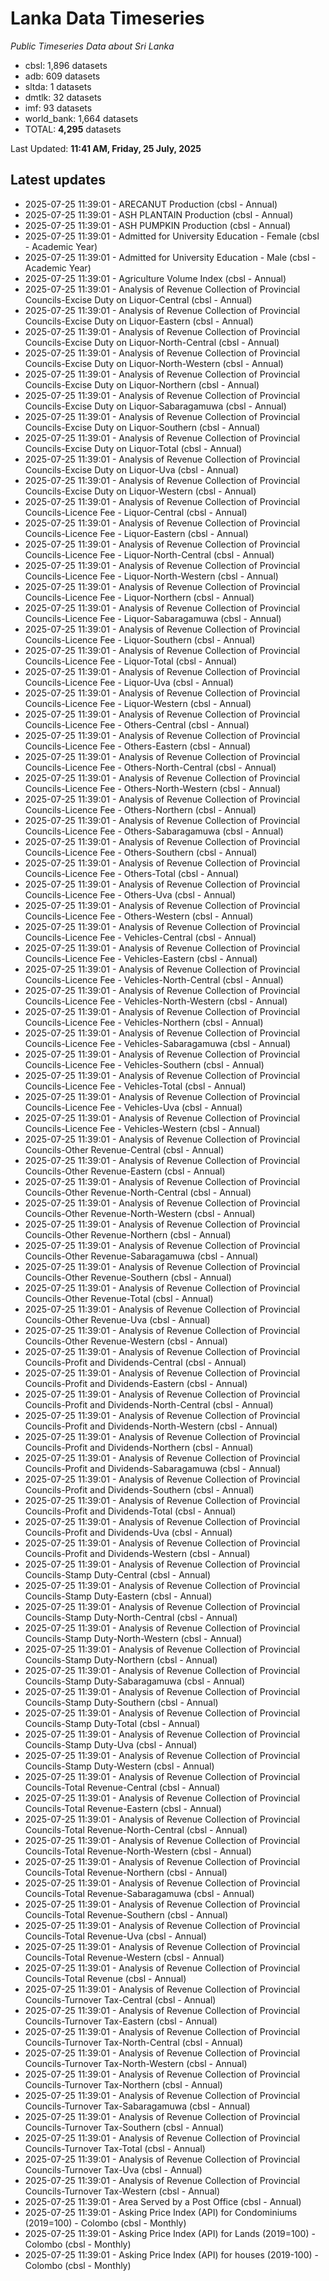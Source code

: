 # Lanka Data Timeseries
*Public Timeseries Data about Sri Lanka*

* cbsl: 1,896 datasets
* adb: 609 datasets
* sltda: 1 datasets
* dmtlk: 32 datasets
* imf: 93 datasets
* world_bank: 1,664 datasets
* TOTAL: **4,295** datasets

Last Updated: **11:41 AM, Friday, 25 July, 2025**

## Latest updates

* 2025-07-25 11:39:01 - ARECANUT Production (cbsl - Annual)
* 2025-07-25 11:39:01 - ASH PLANTAIN Production (cbsl - Annual)
* 2025-07-25 11:39:01 - ASH PUMPKIN Production (cbsl - Annual)
* 2025-07-25 11:39:01 - Admitted for University Education - Female (cbsl - Academic Year)
* 2025-07-25 11:39:01 - Admitted for University Education - Male (cbsl - Academic Year)
* 2025-07-25 11:39:01 - Agriculture Volume Index (cbsl - Annual)
* 2025-07-25 11:39:01 - Analysis of Revenue Collection of Provincial Councils-Excise Duty on Liquor-Central (cbsl - Annual)
* 2025-07-25 11:39:01 - Analysis of Revenue Collection of Provincial Councils-Excise Duty on Liquor-Eastern (cbsl - Annual)
* 2025-07-25 11:39:01 - Analysis of Revenue Collection of Provincial Councils-Excise Duty on Liquor-North-Central (cbsl - Annual)
* 2025-07-25 11:39:01 - Analysis of Revenue Collection of Provincial Councils-Excise Duty on Liquor-North-Western (cbsl - Annual)
* 2025-07-25 11:39:01 - Analysis of Revenue Collection of Provincial Councils-Excise Duty on Liquor-Northern (cbsl - Annual)
* 2025-07-25 11:39:01 - Analysis of Revenue Collection of Provincial Councils-Excise Duty on Liquor-Sabaragamuwa (cbsl - Annual)
* 2025-07-25 11:39:01 - Analysis of Revenue Collection of Provincial Councils-Excise Duty on Liquor-Southern (cbsl - Annual)
* 2025-07-25 11:39:01 - Analysis of Revenue Collection of Provincial Councils-Excise Duty on Liquor-Total (cbsl - Annual)
* 2025-07-25 11:39:01 - Analysis of Revenue Collection of Provincial Councils-Excise Duty on Liquor-Uva (cbsl - Annual)
* 2025-07-25 11:39:01 - Analysis of Revenue Collection of Provincial Councils-Excise Duty on Liquor-Western (cbsl - Annual)
* 2025-07-25 11:39:01 - Analysis of Revenue Collection of Provincial Councils-Licence Fee - Liquor-Central (cbsl - Annual)
* 2025-07-25 11:39:01 - Analysis of Revenue Collection of Provincial Councils-Licence Fee - Liquor-Eastern (cbsl - Annual)
* 2025-07-25 11:39:01 - Analysis of Revenue Collection of Provincial Councils-Licence Fee - Liquor-North-Central (cbsl - Annual)
* 2025-07-25 11:39:01 - Analysis of Revenue Collection of Provincial Councils-Licence Fee - Liquor-North-Western (cbsl - Annual)
* 2025-07-25 11:39:01 - Analysis of Revenue Collection of Provincial Councils-Licence Fee - Liquor-Northern (cbsl - Annual)
* 2025-07-25 11:39:01 - Analysis of Revenue Collection of Provincial Councils-Licence Fee - Liquor-Sabaragamuwa (cbsl - Annual)
* 2025-07-25 11:39:01 - Analysis of Revenue Collection of Provincial Councils-Licence Fee - Liquor-Southern (cbsl - Annual)
* 2025-07-25 11:39:01 - Analysis of Revenue Collection of Provincial Councils-Licence Fee - Liquor-Total (cbsl - Annual)
* 2025-07-25 11:39:01 - Analysis of Revenue Collection of Provincial Councils-Licence Fee - Liquor-Uva (cbsl - Annual)
* 2025-07-25 11:39:01 - Analysis of Revenue Collection of Provincial Councils-Licence Fee - Liquor-Western (cbsl - Annual)
* 2025-07-25 11:39:01 - Analysis of Revenue Collection of Provincial Councils-Licence Fee - Others-Central (cbsl - Annual)
* 2025-07-25 11:39:01 - Analysis of Revenue Collection of Provincial Councils-Licence Fee - Others-Eastern (cbsl - Annual)
* 2025-07-25 11:39:01 - Analysis of Revenue Collection of Provincial Councils-Licence Fee - Others-North-Central (cbsl - Annual)
* 2025-07-25 11:39:01 - Analysis of Revenue Collection of Provincial Councils-Licence Fee - Others-North-Western (cbsl - Annual)
* 2025-07-25 11:39:01 - Analysis of Revenue Collection of Provincial Councils-Licence Fee - Others-Northern (cbsl - Annual)
* 2025-07-25 11:39:01 - Analysis of Revenue Collection of Provincial Councils-Licence Fee - Others-Sabaragamuwa (cbsl - Annual)
* 2025-07-25 11:39:01 - Analysis of Revenue Collection of Provincial Councils-Licence Fee - Others-Southern (cbsl - Annual)
* 2025-07-25 11:39:01 - Analysis of Revenue Collection of Provincial Councils-Licence Fee - Others-Total (cbsl - Annual)
* 2025-07-25 11:39:01 - Analysis of Revenue Collection of Provincial Councils-Licence Fee - Others-Uva (cbsl - Annual)
* 2025-07-25 11:39:01 - Analysis of Revenue Collection of Provincial Councils-Licence Fee - Others-Western (cbsl - Annual)
* 2025-07-25 11:39:01 - Analysis of Revenue Collection of Provincial Councils-Licence Fee - Vehicles-Central (cbsl - Annual)
* 2025-07-25 11:39:01 - Analysis of Revenue Collection of Provincial Councils-Licence Fee - Vehicles-Eastern (cbsl - Annual)
* 2025-07-25 11:39:01 - Analysis of Revenue Collection of Provincial Councils-Licence Fee - Vehicles-North-Central (cbsl - Annual)
* 2025-07-25 11:39:01 - Analysis of Revenue Collection of Provincial Councils-Licence Fee - Vehicles-North-Western (cbsl - Annual)
* 2025-07-25 11:39:01 - Analysis of Revenue Collection of Provincial Councils-Licence Fee - Vehicles-Northern (cbsl - Annual)
* 2025-07-25 11:39:01 - Analysis of Revenue Collection of Provincial Councils-Licence Fee - Vehicles-Sabaragamuwa (cbsl - Annual)
* 2025-07-25 11:39:01 - Analysis of Revenue Collection of Provincial Councils-Licence Fee - Vehicles-Southern (cbsl - Annual)
* 2025-07-25 11:39:01 - Analysis of Revenue Collection of Provincial Councils-Licence Fee - Vehicles-Total (cbsl - Annual)
* 2025-07-25 11:39:01 - Analysis of Revenue Collection of Provincial Councils-Licence Fee - Vehicles-Uva (cbsl - Annual)
* 2025-07-25 11:39:01 - Analysis of Revenue Collection of Provincial Councils-Licence Fee - Vehicles-Western (cbsl - Annual)
* 2025-07-25 11:39:01 - Analysis of Revenue Collection of Provincial Councils-Other Revenue-Central (cbsl - Annual)
* 2025-07-25 11:39:01 - Analysis of Revenue Collection of Provincial Councils-Other Revenue-Eastern (cbsl - Annual)
* 2025-07-25 11:39:01 - Analysis of Revenue Collection of Provincial Councils-Other Revenue-North-Central (cbsl - Annual)
* 2025-07-25 11:39:01 - Analysis of Revenue Collection of Provincial Councils-Other Revenue-North-Western (cbsl - Annual)
* 2025-07-25 11:39:01 - Analysis of Revenue Collection of Provincial Councils-Other Revenue-Northern (cbsl - Annual)
* 2025-07-25 11:39:01 - Analysis of Revenue Collection of Provincial Councils-Other Revenue-Sabaragamuwa (cbsl - Annual)
* 2025-07-25 11:39:01 - Analysis of Revenue Collection of Provincial Councils-Other Revenue-Southern (cbsl - Annual)
* 2025-07-25 11:39:01 - Analysis of Revenue Collection of Provincial Councils-Other Revenue-Total (cbsl - Annual)
* 2025-07-25 11:39:01 - Analysis of Revenue Collection of Provincial Councils-Other Revenue-Uva (cbsl - Annual)
* 2025-07-25 11:39:01 - Analysis of Revenue Collection of Provincial Councils-Other Revenue-Western (cbsl - Annual)
* 2025-07-25 11:39:01 - Analysis of Revenue Collection of Provincial Councils-Profit and Dividends-Central (cbsl - Annual)
* 2025-07-25 11:39:01 - Analysis of Revenue Collection of Provincial Councils-Profit and Dividends-Eastern (cbsl - Annual)
* 2025-07-25 11:39:01 - Analysis of Revenue Collection of Provincial Councils-Profit and Dividends-North-Central (cbsl - Annual)
* 2025-07-25 11:39:01 - Analysis of Revenue Collection of Provincial Councils-Profit and Dividends-North-Western (cbsl - Annual)
* 2025-07-25 11:39:01 - Analysis of Revenue Collection of Provincial Councils-Profit and Dividends-Northern (cbsl - Annual)
* 2025-07-25 11:39:01 - Analysis of Revenue Collection of Provincial Councils-Profit and Dividends-Sabaragamuwa (cbsl - Annual)
* 2025-07-25 11:39:01 - Analysis of Revenue Collection of Provincial Councils-Profit and Dividends-Southern (cbsl - Annual)
* 2025-07-25 11:39:01 - Analysis of Revenue Collection of Provincial Councils-Profit and Dividends-Total (cbsl - Annual)
* 2025-07-25 11:39:01 - Analysis of Revenue Collection of Provincial Councils-Profit and Dividends-Uva (cbsl - Annual)
* 2025-07-25 11:39:01 - Analysis of Revenue Collection of Provincial Councils-Profit and Dividends-Western (cbsl - Annual)
* 2025-07-25 11:39:01 - Analysis of Revenue Collection of Provincial Councils-Stamp Duty-Central (cbsl - Annual)
* 2025-07-25 11:39:01 - Analysis of Revenue Collection of Provincial Councils-Stamp Duty-Eastern (cbsl - Annual)
* 2025-07-25 11:39:01 - Analysis of Revenue Collection of Provincial Councils-Stamp Duty-North-Central (cbsl - Annual)
* 2025-07-25 11:39:01 - Analysis of Revenue Collection of Provincial Councils-Stamp Duty-North-Western (cbsl - Annual)
* 2025-07-25 11:39:01 - Analysis of Revenue Collection of Provincial Councils-Stamp Duty-Northern (cbsl - Annual)
* 2025-07-25 11:39:01 - Analysis of Revenue Collection of Provincial Councils-Stamp Duty-Sabaragamuwa (cbsl - Annual)
* 2025-07-25 11:39:01 - Analysis of Revenue Collection of Provincial Councils-Stamp Duty-Southern (cbsl - Annual)
* 2025-07-25 11:39:01 - Analysis of Revenue Collection of Provincial Councils-Stamp Duty-Total (cbsl - Annual)
* 2025-07-25 11:39:01 - Analysis of Revenue Collection of Provincial Councils-Stamp Duty-Uva (cbsl - Annual)
* 2025-07-25 11:39:01 - Analysis of Revenue Collection of Provincial Councils-Stamp Duty-Western (cbsl - Annual)
* 2025-07-25 11:39:01 - Analysis of Revenue Collection of Provincial Councils-Total Revenue-Central (cbsl - Annual)
* 2025-07-25 11:39:01 - Analysis of Revenue Collection of Provincial Councils-Total Revenue-Eastern (cbsl - Annual)
* 2025-07-25 11:39:01 - Analysis of Revenue Collection of Provincial Councils-Total Revenue-North-Central (cbsl - Annual)
* 2025-07-25 11:39:01 - Analysis of Revenue Collection of Provincial Councils-Total Revenue-North-Western (cbsl - Annual)
* 2025-07-25 11:39:01 - Analysis of Revenue Collection of Provincial Councils-Total Revenue-Northern (cbsl - Annual)
* 2025-07-25 11:39:01 - Analysis of Revenue Collection of Provincial Councils-Total Revenue-Sabaragamuwa (cbsl - Annual)
* 2025-07-25 11:39:01 - Analysis of Revenue Collection of Provincial Councils-Total Revenue-Southern (cbsl - Annual)
* 2025-07-25 11:39:01 - Analysis of Revenue Collection of Provincial Councils-Total Revenue-Uva (cbsl - Annual)
* 2025-07-25 11:39:01 - Analysis of Revenue Collection of Provincial Councils-Total Revenue-Western (cbsl - Annual)
* 2025-07-25 11:39:01 - Analysis of Revenue Collection of Provincial Councils-Total Revenue (cbsl - Annual)
* 2025-07-25 11:39:01 - Analysis of Revenue Collection of Provincial Councils-Turnover Tax-Central (cbsl - Annual)
* 2025-07-25 11:39:01 - Analysis of Revenue Collection of Provincial Councils-Turnover Tax-Eastern (cbsl - Annual)
* 2025-07-25 11:39:01 - Analysis of Revenue Collection of Provincial Councils-Turnover Tax-North-Central (cbsl - Annual)
* 2025-07-25 11:39:01 - Analysis of Revenue Collection of Provincial Councils-Turnover Tax-North-Western (cbsl - Annual)
* 2025-07-25 11:39:01 - Analysis of Revenue Collection of Provincial Councils-Turnover Tax-Northern (cbsl - Annual)
* 2025-07-25 11:39:01 - Analysis of Revenue Collection of Provincial Councils-Turnover Tax-Sabaragamuwa (cbsl - Annual)
* 2025-07-25 11:39:01 - Analysis of Revenue Collection of Provincial Councils-Turnover Tax-Southern (cbsl - Annual)
* 2025-07-25 11:39:01 - Analysis of Revenue Collection of Provincial Councils-Turnover Tax-Total (cbsl - Annual)
* 2025-07-25 11:39:01 - Analysis of Revenue Collection of Provincial Councils-Turnover Tax-Uva (cbsl - Annual)
* 2025-07-25 11:39:01 - Analysis of Revenue Collection of Provincial Councils-Turnover Tax-Western (cbsl - Annual)
* 2025-07-25 11:39:01 - Area Served by a Post Office (cbsl - Annual)
* 2025-07-25 11:39:01 - Asking Price Index (API) for Condominiums (2019=100) - Colombo (cbsl - Monthly)
* 2025-07-25 11:39:01 - Asking Price Index (API) for Lands (2019=100) - Colombo (cbsl - Monthly)
* 2025-07-25 11:39:01 - Asking Price Index (API) for houses (2019-100) - Colombo (cbsl - Monthly)